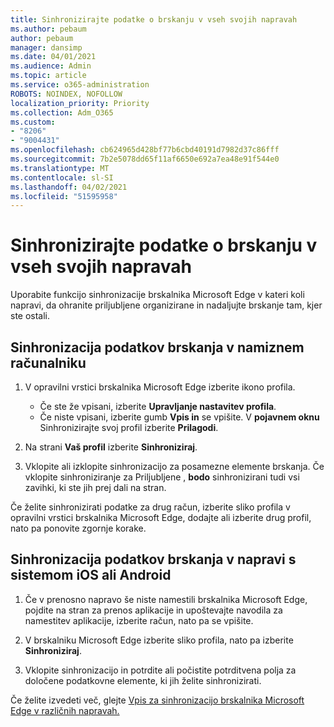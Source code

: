 ```yaml
---
title: Sinhronizirajte podatke o brskanju v vseh svojih napravah
ms.author: pebaum
author: pebaum
manager: dansimp
ms.date: 04/01/2021
ms.audience: Admin
ms.topic: article
ms.service: o365-administration
ROBOTS: NOINDEX, NOFOLLOW
localization_priority: Priority
ms.collection: Adm_O365
ms.custom:
- "8206"
- "9004431"
ms.openlocfilehash: cb624965d428bf77b6cbd40191d7982d37c86fff
ms.sourcegitcommit: 7b2e5078dd65f11af6650e692a7ea48e91f544e0
ms.translationtype: MT
ms.contentlocale: sl-SI
ms.lasthandoff: 04/02/2021
ms.locfileid: "51595958"
---
```

# <a name="sync-your-browsing-data-across-your-devices"></a>Sinhronizirajte podatke o brskanju v vseh svojih napravah

Uporabite funkcijo sinhronizacije brskalnika Microsoft Edge v kateri koli napravi, da ohranite priljubljene organizirane in nadaljujte brskanje tam, kjer ste ostali.

## <a name="sync-your-browsing-data-on-a-desktop-computer"></a>Sinhronizacija podatkov brskanja v namiznem računalniku

1. V opravilni vrstici brskalnika Microsoft Edge izberite ikono profila.
    
    - Če ste že vpisani, izberite **Upravljanje nastavitev profila**.
    - Če niste vpisani, izberite gumb **Vpis in** se vpišite. V **pojavnem oknu** Sinhronizirajte svoj profil izberite **Prilagodi**.

1. Na strani **Vaš profil** izberite **Sinhroniziraj**.

1. Vklopite ali izklopite sinhronizacijo za posamezne elemente brskanja. Če vklopite sinhroniziranje za Priljubljene , **bodo** sinhronizirani tudi vsi zavihki, ki ste jih prej dali na stran.

Če želite sinhronizirati podatke za drug račun, izberite sliko profila v opravilni vrstici brskalnika Microsoft Edge, dodajte ali izberite drug profil, nato pa ponovite zgornje korake.

## <a name="sync-your-browsing-data-on-your-ios-or-android-device"></a>Sinhronizacija podatkov brskanja v napravi s sistemom iOS ali Android

1. Če v prenosno napravo še niste namestili brskalnika Microsoft Edge, pojdite na stran za prenos aplikacije in upoštevajte navodila za namestitev aplikacije, izberite račun, nato pa se vpišite.

1. V brskalniku Microsoft Edge izberite sliko profila, nato pa izberite **Sinhroniziraj**.

1. Vklopite sinhronizacijo in potrdite ali počistite potrditvena polja za določene podatkovne elemente, ki jih želite sinhronizirati.

Če želite izvedeti več, glejte [Vpis za sinhronizacijo brskalnika Microsoft Edge v različnih napravah.](https://go.microsoft.com/fwlink/?linkid=2145501)
